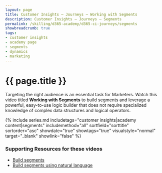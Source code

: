 ```yaml
---
layout: page
title: Customer Insights — Journeys — Working with Segments
description: Customer Insights — Journeys — Segments
permalink: /skilling/d365-academy/d365-ci-journeys/segments
showbreadcrumb: true
tags: 
- customer insights
- academy page
- segments
- dynamics
- marketing
---
```


# {{ page.title }}

Targeting the right audience is an essential task for Marketers. Watch this video titled **Working with Segments** to build segments and leverage a powerful, easy-to-use logic builder that does not require specialized knowledge of complex data structures and logical operators.

{% include series.md 
    includetags="customer insights|academy content|segments"
    includemethod="all" sortfield="sorttitle" sortorder="asc" 
    showdate="true" showtags="true" 
    visualstyle="normal" target="_blank" showlink="false"
%}

### Supporting Resources for these videos

* <a href="https://learn.microsoft.com/en-us/dynamics365/marketing/real-time-marketing-build-segments" target="_blank">Build segments
* <a href="https://learn.microsoft.com/en-us/dynamics365/marketing/real-time-marketing-natural-language-segments" target="_blank">Build segments using natural language